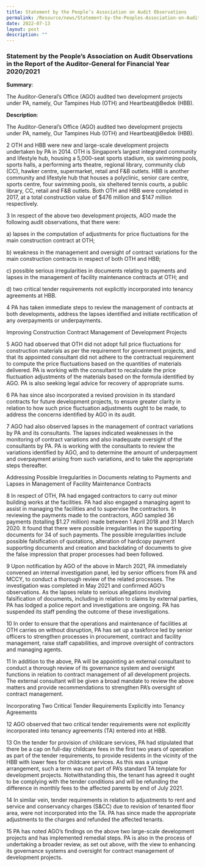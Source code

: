 ```yaml
---
title: Statement by the People’s Association on Audit Observations
permalink: /Resource/news/Statement-by-the-Peoples-Association-on-Audit-Observations
date: 2022-07-13
layout: post
description: ""
---
```

### Statement by the People’s Association on Audit Observations in  the Report of the Auditor-General for Financial Year 2020/2021 

**Summary**: 

The Auditor-General’s Office (AGO) audited two development projects under PA, namely, Our Tampines Hub (OTH) and Heartbeat@Bedok (HBB).  

**Description**: 

The Auditor-General’s Office (AGO) audited two development projects under PA, namely, Our Tampines Hub (OTH) and Heartbeat@Bedok (HBB).  

 

2    OTH and HBB were new and large-scale development projects undertaken by PA in 2014. OTH is Singapore’s largest integrated community and lifestyle hub, housing a 5,000-seat sports stadium, six swimming pools, sports halls, a performing arts theatre, regional library, community club (CC), hawker centre, supermarket, retail and F&B outlets. HBB is another community and lifestyle hub that houses a polyclinic, senior care centre, sports centre, four swimming pools, six sheltered tennis courts, a public library, CC, retail and F&B outlets. Both OTH and HBB were completed in 2017, at a total construction value of $476 million and $147 million respectively.  

 

3    In respect of the above two development projects, AGO made the following audit observations, that there were: 

 

a) lapses in the computation of adjustments for price fluctuations for the main construction contract at OTH; 

 

b) weakness in the management and oversight of contract variations for the main construction contracts in respect of both OTH and HBB; 

 

c) possible serious irregularities in documents relating to payments and lapses in the management of facility maintenance contracts at OTH; and 

 

d) two critical tender requirements not explicitly incorporated into tenancy agreements at HBB. 

 

4    PA has taken immediate steps to review the management of contracts at both developments, address the lapses identified and initiate rectification of any overpayments or underpayments.  

 

Improving Construction Contract Management of Development Projects 

 

5    AGO had observed that OTH did not adopt full price fluctuations for construction materials as per the requirement for government projects, and that its appointed consultant did not adhere to the contractual requirement to compute the price fluctuations based on the quantities of materials delivered. PA is working with the consultant to recalculate the price fluctuation adjustments of the materials based on the formula identified by AGO. PA is also seeking legal advice for recovery of appropriate sums.  

 

6    PA has since also incorporated a revised provision in its standard contracts for future development projects, to ensure greater clarity in relation to how such price fluctuation adjustments ought to be made, to address the concerns identified by AGO in its audit.   

 

7    AGO had also observed lapses in the management of contract variations by PA and its consultants. The lapses indicated weaknesses in the monitoring of contract variations and also inadequate oversight of the consultants by PA. PA is working with the consultants to review the variations identified by AGO, and to determine the amount of underpayment and overpayment arising from such variations, and to take the appropriate steps thereafter.  

 

Addressing Possible Irregularities in Documents relating to Payments and Lapses in Management of Facility Maintenance Contracts  

 

8    In respect of OTH, PA had engaged contractors to carry out minor building works at the facilities. PA had also engaged a managing agent to assist in managing the facilities and to supervise the contractors. In reviewing the payments made to the contractors, AGO sampled 36 payments (totalling $1.27 million) made between 1 April 2018 and 31 March 2020. It found that there were possible irregularities in the supporting documents for 34 of such payments. The possible irregularities include possible falsification of quotations, alteration of hardcopy payment supporting documents and creation and backdating of documents to give the false impression that proper processes had been followed.  

 

9    Upon notification by AGO of the above in March 2021, PA immediately convened an internal investigation panel, led by senior officers from PA and MCCY, to conduct a thorough review of the related processes. The investigation was completed in May 2021 and confirmed AGO’s observations. As the lapses relate to serious allegations involving falsification of documents, including in relation to claims by external parties, PA has lodged a police report and investigations are ongoing. PA has suspended its staff pending the outcome of these investigations.  

 

10    In order to ensure that the operations and maintenance of facilities at OTH carries on without disruption, PA has set up a taskforce led by senior officers to strengthen processes in procurement, contract and facility management, raise staff capabilities, and improve oversight of contractors and managing agents.  

 

11    In addition to the above, PA will be appointing an external consultant to conduct a thorough review of its governance system and oversight functions in relation to contract management of all development projects. The external consultant will be given a broad mandate to review the above matters and provide recommendations to strengthen PA’s oversight of contract management. 

 

Incorporating Two Critical Tender Requirements Explicitly into Tenancy Agreements 

 

12    AGO observed that two critical tender requirements were not explicitly incorporated into tenancy agreements (TA) entered into at HBB.  

 

13    On the tender for provision of childcare services, PA had stipulated that there be a cap on full-day childcare fees in the first two years of operation as part of the tender requirements, to provide residents in the vicinity of the HBB with lower fees for childcare services.  As this was a unique arrangement, such a term was not part of PA’s standard TA template for development projects.  Notwithstanding this, the tenant has agreed it ought to be complying with the tender conditions and will be refunding the difference in monthly fees to the affected parents by end of July 2021.  

 

14    In similar vein, tender requirements in relation to adjustments to rent and service and conservancy charges (S&CC) due to revision of tenanted floor area, were not incorporated into the TA. PA has since made the appropriate adjustments to the charges and refunded the affected tenants.  

 

15    PA has noted AGO’s findings on the above two large-scale development projects and has implemented remedial steps. PA is also in the process of undertaking a broader review, as set out above, with the view to enhancing its governance systems and oversight for contract management of development projects. 